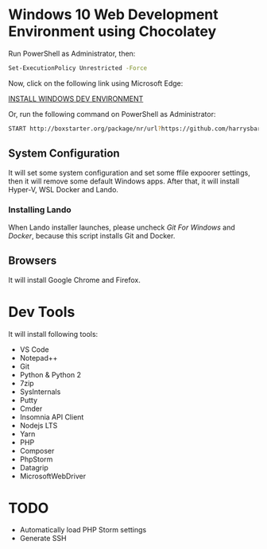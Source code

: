 # Windows 10 Web Development Environment using Chocolatey

Run PowerShell as Administrator, then:

```sh
Set-ExecutionPolicy Unrestricted -Force
```

Now, click on the following link using Microsoft Edge:

[INSTALL WINDOWS DEV ENVIRONMENT](http://boxstarter.org/package/nr/url?https://github.com/harrysbaraini/windows-dev-env/raw/master/install.ps1)

Or, run the following command on PowerShell as Administrator:

```sh
START http://boxstarter.org/package/nr/url?https://github.com/harrysbaraini/windows-dev-env/raw/master/install.ps1
```

## System Configuration

It will set some system configuration and set some ffile expoorer settings, then it will
remove some default Windows apps. After that, it will install Hyper-V, WSL Docker and Lando.

### Installing Lando

When Lando installer launches, please uncheck _Git For Windows_ and _Docker_, because this script
installs Git and Docker.

## Browsers

It will install Google Chrome and Firefox.

# Dev Tools

It will install following tools:

- VS Code
- Notepad++
- Git
- Python & Python 2
- 7zip
- SysInternals
- Putty
- Cmder
- Insomnia API Client
- Nodejs LTS
- Yarn
- PHP
- Composer
- PhpStorm
- Datagrip
- MicrosoftWebDriver

# TODO

- Automatically load PHP Storm settings
- Generate SSH
